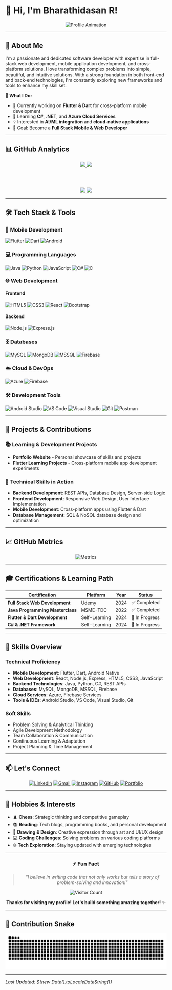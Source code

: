 # 👋 Hi, I'm Bharathidasan R!

<div align="center">
  
![Profile Animation](https://readme-typing-svg.herokuapp.com/?font=Righteous&size=35&center=true&vCenter=true&width=500&height=70&duration=4000&lines=Full+Stack+Developer;Mobile+App+Developer;Problem+Solver;Tech+Enthusiast;Continuous+Learner)

</div>

---

## 🎯 About Me

I'm a passionate and dedicated software developer with expertise in full-stack web development, mobile application development, and cross-platform solutions. I love transforming complex problems into simple, beautiful, and intuitive solutions. With a strong foundation in both front-end and back-end technologies, I'm constantly exploring new frameworks and tools to enhance my skill set.

**🌟 What I Do:**
- 🔭 Currently working on **Flutter & Dart** for cross-platform mobile development
- 🌱 Learning **C#**, **.NET**, and **Azure Cloud Services**
- 💡 Interested in **AI/ML integration** and **cloud-native applications**
- 🎯 Goal: Become a **Full Stack Mobile & Web Developer**

---

## 📊 GitHub Analytics

<div align="center">
  
  <a href="https://github.com/Bharathi7688">
    <img width="49%" src="https://github-readme-stats.vercel.app/api?username=Bharathi7688&show_icons=true&theme=radical&include_all_commits=true&count_private=true&hide_border=true" />
    <img width="49%" src="https://github-readme-streak-stats.herokuapp.com/?user=Bharathi7688&theme=radical&hide_border=true" />
  </a>
  
  <br/><br/>
  
  <a href="https://github.com/Bharathi7688">
    <img width="40%" src="https://github-readme-stats.vercel.app/api/top-langs/?username=Bharathi7688&layout=compact&theme=radical&langs_count=8&hide_border=true" />
    <img width="55%" src="https://github-readme-activity-graph.vercel.app/graph?username=Bharathi7688&custom_title=Bharathi's%20GitHub%20Activity&theme=radical&bg_color=141321&color=ff0060&line=ff0060&point=ffffff&area=true&hide_border=true" />
  </a>
  
</div>

---

## 🛠️ Tech Stack & Tools

### 📱 **Mobile Development**
![Flutter](https://img.shields.io/badge/Flutter-02569B?style=for-the-badge&logo=flutter&logoColor=white)
![Dart](https://img.shields.io/badge/Dart-0175C2?style=for-the-badge&logo=dart&logoColor=white)
![Android](https://img.shields.io/badge/Android-3DDC84?style=for-the-badge&logo=android&logoColor=white)

### 💻 **Programming Languages**
![Java](https://img.shields.io/badge/Java-ED8B00?style=for-the-badge&logo=java&logoColor=white)
![Python](https://img.shields.io/badge/Python-3776AB?style=for-the-badge&logo=python&logoColor=white)
![JavaScript](https://img.shields.io/badge/JavaScript-F7DF1E?style=for-the-badge&logo=javascript&logoColor=black)
![C#](https://img.shields.io/badge/C%23-239120?style=for-the-badge&logo=c-sharp&logoColor=white)
![C](https://img.shields.io/badge/C-00599C?style=for-the-badge&logo=c&logoColor=white)

### 🌐 **Web Development**
#### Frontend
![HTML5](https://img.shields.io/badge/HTML5-E34F26?style=for-the-badge&logo=html5&logoColor=white)
![CSS3](https://img.shields.io/badge/CSS3-1572B6?style=for-the-badge&logo=css3&logoColor=white)
![React](https://img.shields.io/badge/React-20232A?style=for-the-badge&logo=react&logoColor=61DAFB)
![Bootstrap](https://img.shields.io/badge/Bootstrap-563D7C?style=for-the-badge&logo=bootstrap&logoColor=white)

#### Backend
![Node.js](https://img.shields.io/badge/Node.js-339933?style=for-the-badge&logo=nodedotjs&logoColor=white)
![Express.js](https://img.shields.io/badge/Express.js-000000?style=for-the-badge&logo=express&logoColor=white)

### 🗄️ **Databases**
![MySQL](https://img.shields.io/badge/MySQL-00000F?style=for-the-badge&logo=mysql&logoColor=white)
![MongoDB](https://img.shields.io/badge/MongoDB-4EA94B?style=for-the-badge&logo=mongodb&logoColor=white)
![MSSQL](https://img.shields.io/badge/Microsoft%20SQL%20Server-CC2927?style=for-the-badge&logo=microsoft%20sql%20server&logoColor=white)
![Firebase](https://img.shields.io/badge/Firebase-FFCA28?style=for-the-badge&logo=firebase&logoColor=black)

### ☁️ **Cloud & DevOps**
![Azure](https://img.shields.io/badge/Microsoft_Azure-0089D6?style=for-the-badge&logo=microsoft-azure&logoColor=white)
![Firebase](https://img.shields.io/badge/Firebase-Cloud%20Services-FFCA28?style=for-the-badge&logo=firebase&logoColor=black)

### 🛠️ **Development Tools**
![Android Studio](https://img.shields.io/badge/Android%20Studio-3DDC84?style=for-the-badge&logo=android-studio&logoColor=white)
![VS Code](https://img.shields.io/badge/VS_Code-0078D4?style=for-the-badge&logo=visual%20studio%20code&logoColor=white)
![Visual Studio](https://img.shields.io/badge/Visual_Studio-5C2D91?style=for-the-badge&logo=visual%20studio&logoColor=white)
![Git](https://img.shields.io/badge/Git-F05032?style=for-the-badge&logo=git&logoColor=white)
![Postman](https://img.shields.io/badge/Postman-FF6C37?style=for-the-badge&logo=postman&logoColor=white)

---

## 🚀 Projects & Contributions

### 📚 **Learning & Development Projects**  
- **Portfolio Website** - Personal showcase of skills and projects
- **Flutter Learning Projects** - Cross-platform mobile app development experiments

### 🔧 **Technical Skills in Action**
- **Backend Development**: REST APIs, Database Design, Server-side Logic
- **Frontend Development**: Responsive Web Design, User Interface Implementation
- **Mobile Development**: Cross-platform apps using Flutter & Dart
- **Database Management**: SQL & NoSQL database design and optimization

---

## 📈 GitHub Metrics

<div align="center">

![Metrics](https://metrics.lecoq.io/Bharathi7688?template=classic&base.header=0&base.activity=0&base.community=0&base.repositories=0&base.metadata=0&achievements=1&achievements.threshold=C&achievements.secrets=true&achievements.display=detailed&achievements.limit=0&config.timezone=Asia%2FKolkata)

</div>

---


## 🎓 Certifications & Learning Path

<div align="center">

| Certification | Platform | Year | Status |
|---------------|----------|------|---------|
| **Full Stack Web Development** | Udemy | 2024 | ✅ Completed |
| **Java Programming Masterclass** | MSME-TDC | 2022 | ✅ Completed |
| **Flutter & Dart Development** | Self-Learning | 2024 | 🚧 In Progress |
| **C# & .NET Framework** | Self-Learning | 2024 | 🚧 In Progress |

</div>

---

## 🌟 Skills Overview

### **Technical Proficiency**
- **Mobile Development**: Flutter, Dart, Android Native
- **Web Development**: React, Node.js, Express, HTML5, CSS3, JavaScript
- **Backend Technologies**: Java, Python, C#, REST APIs
- **Databases**: MySQL, MongoDB, MSSQL, Firebase
- **Cloud Services**: Azure, Firebase Services
- **Tools & IDEs**: Android Studio, VS Code, Visual Studio, Git

### **Soft Skills**
- Problem Solving & Analytical Thinking
- Agile Development Methodology
- Team Collaboration & Communication
- Continuous Learning & Adaptation
- Project Planning & Time Management

---

## 📫 Let's Connect

<div align="center">

[![LinkedIn](https://img.shields.io/badge/LinkedIn-0077B5?style=for-the-badge&logo=linkedin&logoColor=white)](https://www.linkedin.com/in/bharathi-dasan-r/)
[![Gmail](https://img.shields.io/badge/Gmail-D14836?style=for-the-badge&logo=gmail&logoColor=white)](mailto:bharathiraj7688@gmail.com)
[![Instagram](https://img.shields.io/badge/Instagram-E4405F?style=for-the-badge&logo=instagram&logoColor=white)](https://www.instagram.com/bharathi_.r._/)
[![GitHub](https://img.shields.io/badge/GitHub-100000?style=for-the-badge&logo=github&logoColor=white)](https://github.com/Bharathi7688)
[![Portfolio](https://img.shields.io/badge/Portfolio-%23000000.svg?style=for-the-badge&logo=firefox&logoColor=#FF7139)](https://github.com/Bharathi7688)

</div>

---

## 🎨 Hobbies & Interests

- ♟️ **Chess**: Strategic thinking and competitive gameplay
- 📚 **Reading**: Tech blogs, programming books, and personal development
- 🎨 **Drawing & Design**: Creative expression through art and UI/UX design
- 💻 **Coding Challenges**: Solving problems on various coding platforms
- 🌐 **Tech Exploration**: Staying updated with emerging technologies


---

<div align="center">

### ⚡ **Fun Fact**
> *"I believe in writing code that not only works but tells a story of problem-solving and innovation!"*

![Visitor Count](https://komarev.com/ghpvc/?username=Bharathi7688&style=flat-square&color=blueviolet)

**Thanks for visiting my profile! Let's build something amazing together!** ✨

</div>

---

## 🐍 Contribution Snake

<div align="center">

![Snake Animation](https://github.com/Bharathi7688/Bharathi7688/blob/output/github-contribution-grid-snake.svg)

</div>

---

*Last Updated: ${new Date().toLocaleDateString()}*
